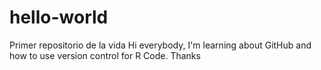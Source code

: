 # hello-world
Primer repositorio de la vida
Hi everybody,
I'm learning about GitHub and how to use version control for R Code.
Thanks
